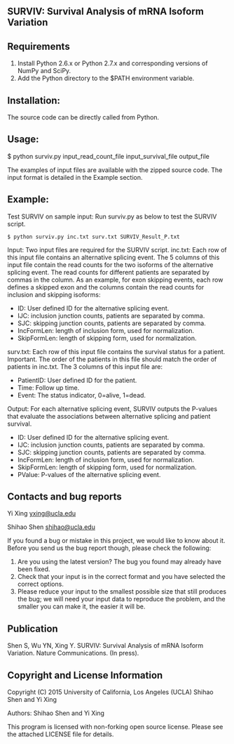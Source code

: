 ## SURVIV: Survival Analysis of mRNA Isoform Variation

Requirements
------------
1. Install Python 2.6.x or Python 2.7.x and corresponding versions of NumPy and
SciPy.
2. Add the Python directory to the $PATH environment variable.

Installation:
------------
The source code can be directly called from Python.

Usage:
--------------------------------
$ python surviv.py input_read_count_file input_survival_file output_file 

The examples of input files are available with the zipped source code. The input format is detailed in the Example section.

Example:
--------------------------------
Test SURVIV on sample input:
Run surviv.py as below to test the SURVIV script.

    $ python surviv.py inc.txt surv.txt SURVIV_Result_P.txt

Input: Two input files are required for the SURVIV script. inc.txt: Each row of
this input file contains an alternative splicing event. The 5 columns of this
input file contain the read counts for the two isoforms of the alternative
splicing event. The read counts for different patients are separated by commas
in the column. As an example, for exon skipping events, each row defines a
skipped exon and the columns contain the read counts for inclusion and skipping
isoforms:
- ID: User defined ID for the alternative splicing event.
- IJC: inclusion junction counts, patients are separated by comma.
- SJC: skipping junction counts, patients are separated by comma.
- IncFormLen: length of inclusion form, used for normalization.
- SkipFormLen: length of skipping form, used for normalization.

surv.txt: Each row of this input file contains the survival status for a
patient. Important. The order of the patients in this file should match the
order of patients in inc.txt. The 3 columns of this input file are:
- PatientID: User defined ID for the patient.
- Time: Follow up time.
- Event: The status indicator, 0=alive, 1=dead.

Output: For each alternative splicing event, SURVIV outputs the P-values that
evaluate the associations between alternative splicing and patient survival.
- ID: User defined ID for the alternative splicing event.
- IJC: inclusion junction counts, patients are separated by comma.
- SJC: skipping junction counts, patients are separated by comma.
- IncFormLen: length of inclusion form, used for normalization.
- SkipFormLen: length of skipping form, used for normalization.
- PValue: P-values of the alternative splicing event.


Contacts and bug reports
------------------------
Yi Xing
yxing@ucla.edu

Shihao Shen
shihao@ucla.edu

If you found a bug or mistake in this project, we would like to know about it.
Before you send us the bug report though, please check the following:

1. Are you using the latest version? The bug you found may already have been
   fixed.
2. Check that your input is in the correct format and you have selected the
   correct options.
3. Please reduce your input to the smallest possible size that still produces
   the bug; we will need your input data to reproduce the problem, and the
   smaller you can make it, the easier it will be.

Publication
------------
Shen S, Wu YN, Xing Y. SURVIV: Survival Analysis of mRNA Isoform Variation.
Nature Communications. (In press).

Copyright and License Information
---------------------------------
Copyright (C) 2015 University of California, Los Angeles (UCLA)
Shihao Shen and Yi Xing

Authors: Shihao Shen and Yi Xing

This program is licensed with non-forking open source license. Please see the attached LICENSE file for details.

